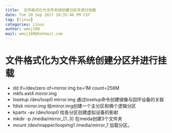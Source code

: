 ```yaml
---
title:  文件格式化为文件系统创建分区并进行挂载
date: Tue 20 Sep 2017 10:35:46 PM CST
tag: [linux]
categories: Linux
author: wmsj100
mail: wmsj100@hotmail.com
---
```


# 文件格式化为文件系统创建分区并进行挂载

- dd if=/dev/zero of=mirror.img bs=1M count=256M
- mkfs.ext4 mirror.img
- losetup /dev/loop0 mirror.img 通过losetup命令创建镜像与回环设备的关联
- fdisk mirror.img 给mirror.img创建一个主分区和俩个逻辑分区
- kpartx -av /dev/loop0 给各分区创建虚拟设备的影射
- mkdir -p /media/mirror_{1..3} 在meida创建3个文件夹
- mount /dev/mapper/loopimg1 /media/mirror_1 加载分区。
